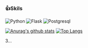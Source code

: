 <!--
**JaeHyunL/JaeHyunL** is a ✨ _special_ ✨ repository because its `README.md` (this file) appears on your GitHub profile.

Here are some ideas to get you started:

- 🔭 I’m currently working on ...
- 🌱 I’m currently learning ...
- 👯 I’m looking to collaborate on ...
- 🤔 I’m looking for help with ...
- 💬 Ask me about ...
- 📫 How to reach me: ...
- 😄 Pronouns: ...
- ⚡ Fun fact: ...
-->

### 👍Skils
<img alt="Python" src ="https://img.shields.io/badge/Python-python-ffffff.svg?logo=python&style=plastic =500x500"> <img alt="Flask" src ="https://img.shields.io/badge/Flask-Flask-ffffff.svg?logo=flask&style=plastic=500x500"/> <img alt="Postgresql" src="https://img.shields.io/badge/Postgres-Postgres-ffffff.svg?logo=postgresql&style=plastic=500x500"/>

[![Anurag's github stats](https://github-readme-stats.vercel.app/api?username=JaeHyunL)](https://github.com/anuraghazra/github-readme-stats)
[![Top Langs](https://github-readme-stats.vercel.app/api/top-langs/?username=JaeHyunL&layout=compact)](https://github.com/anuraghazra/github-readme-stats)
	
3...
